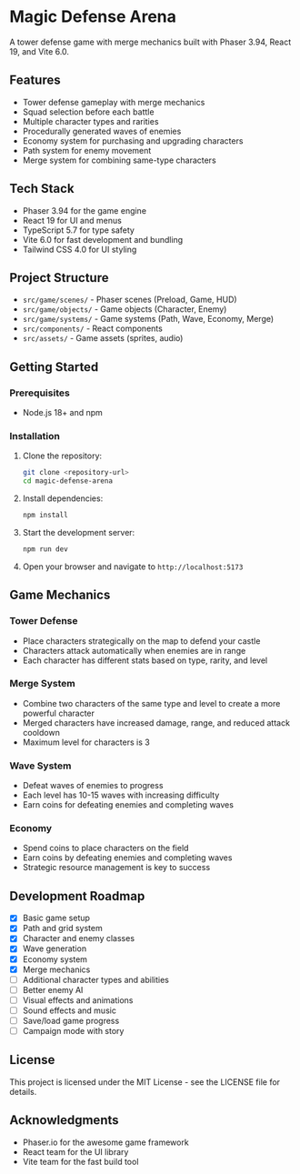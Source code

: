 # Magic Defense Arena

A tower defense game with merge mechanics built with Phaser 3.94, React 19, and Vite 6.0.

## Features

- Tower defense gameplay with merge mechanics
- Squad selection before each battle
- Multiple character types and rarities
- Procedurally generated waves of enemies
- Economy system for purchasing and upgrading characters
- Path system for enemy movement
- Merge system for combining same-type characters

## Tech Stack

- Phaser 3.94 for the game engine
- React 19 for UI and menus
- TypeScript 5.7 for type safety
- Vite 6.0 for fast development and bundling
- Tailwind CSS 4.0 for UI styling

## Project Structure

- `src/game/scenes/` - Phaser scenes (Preload, Game, HUD)
- `src/game/objects/` - Game objects (Character, Enemy)
- `src/game/systems/` - Game systems (Path, Wave, Economy, Merge)
- `src/components/` - React components
- `src/assets/` - Game assets (sprites, audio)

## Getting Started

### Prerequisites

- Node.js 18+ and npm

### Installation

1. Clone the repository:
   ```bash
   git clone <repository-url>
   cd magic-defense-arena
   ```

2. Install dependencies:
   ```bash
   npm install
   ```

3. Start the development server:
   ```bash
   npm run dev
   ```

4. Open your browser and navigate to `http://localhost:5173`

## Game Mechanics

### Tower Defense

- Place characters strategically on the map to defend your castle
- Characters attack automatically when enemies are in range
- Each character has different stats based on type, rarity, and level

### Merge System

- Combine two characters of the same type and level to create a more powerful character
- Merged characters have increased damage, range, and reduced attack cooldown
- Maximum level for characters is 3

### Wave System

- Defeat waves of enemies to progress
- Each level has 10-15 waves with increasing difficulty
- Earn coins for defeating enemies and completing waves

### Economy

- Spend coins to place characters on the field
- Earn coins by defeating enemies and completing waves
- Strategic resource management is key to success

## Development Roadmap

- [x] Basic game setup
- [x] Path and grid system
- [x] Character and enemy classes
- [x] Wave generation
- [x] Economy system
- [x] Merge mechanics
- [ ] Additional character types and abilities
- [ ] Better enemy AI
- [ ] Visual effects and animations
- [ ] Sound effects and music
- [ ] Save/load game progress
- [ ] Campaign mode with story

## License

This project is licensed under the MIT License - see the LICENSE file for details.

## Acknowledgments

- Phaser.io for the awesome game framework
- React team for the UI library
- Vite team for the fast build tool
